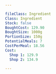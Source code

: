```yaml
---

fileClass: Ingredient
Class: Ingredient
Stock: false
BoughtCost: 129.90
BoughtSize: 1000g
PortionSize: 150g
PotentialMeals: 7
CostPerMeal: 18.56
Cost:
  Shop 1: 129.9
  Shop 2: 134.9

---
```

